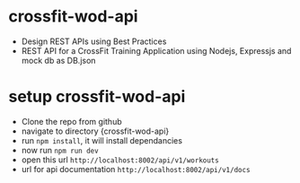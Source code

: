 # crossfit-wod-api
- Design REST APIs using Best Practices
- REST API for a CrossFit Training Application using Nodejs, Expressjs and mock db as DB.json


# setup crossfit-wod-api
- Clone the repo from github
- navigate to directory {crossfit-wod-api}
- run `npm install`, it will install dependancies
- now run `npm run dev`
- open this url `http://localhost:8002/api/v1/workouts`
- url for api documentation `http://localhost:8002/api/v1/docs`
